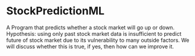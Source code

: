 # StockPredictionML
A Program that predicts whether a stock market will go up or down. Hypothesis: using only past stock market data is insufficient to predict future of stock market due to its vulnerability to many outside factors. We will discuss whether this is true, if yes, then how can we improve it.
